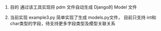 1. 目的
   通过该工具实现将 pdm 文件自动生成 Django的 Model 文件

2. 当前实现
   example3.py 简单实现了生成 models.py文件，
   目前只支持 int和char类型的字段，待支持更多字段类型及模型关联关系